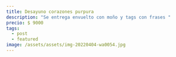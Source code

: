 ```yaml
---
title: Desayuno corazones purpura
description: "Se entrega envuelto con moño y tags con frases "
precio: $ 9000
tags:
  - post
  - featured
image: /assets/assets/img-20220404-wa0054.jpg
---
```

